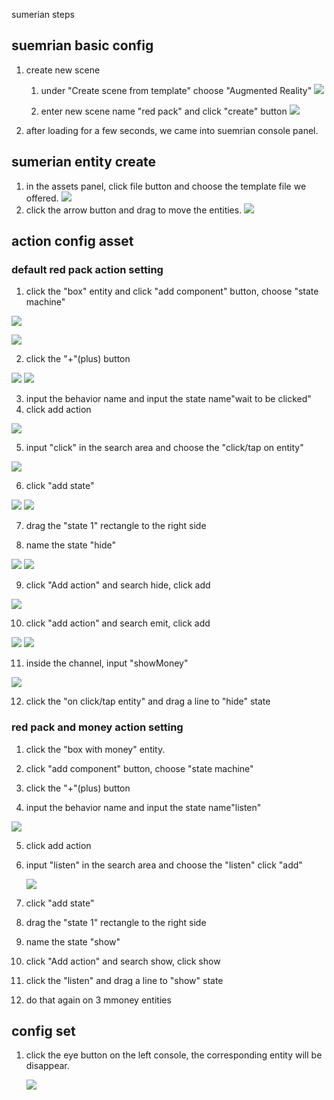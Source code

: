 sumerian steps
## suemrian basic config
1. create new scene
    1. under "Create scene from template" choose "Augmented Reality" 
    ![](assets/WechatIMG4.png)
    
    2. enter new scene name "red pack" and click "create" button
    ![](assets/WechatIMG4.png)
3. after loading for a few seconds, we came into suemrian console panel.

## sumerian entity create
1. in the assets panel, click file button and choose the template file we offered.
![](assets/WechatIMG5.png)
3. click the arrow button and drag to move the entities.
![](assets/WechatIMG6.png)
## action config asset
### default red pack action setting
1. click the "box" entity and click "add component" button, choose "state machine"


![](assets/WechatIMG7.png)

![](assets/WechatIMG8.png)


2. click the "+"(plus) button 


![](assets/WechatIMG11.png)
![](assets/WechatIMG12.png)


3. input the behavior name and input the state name"wait to be clicked"
4. click add action


![](assets/WechatIMG13.png)


5. input "click" in the search area and choose the "click/tap on entity"


![](assets/WechatIMG14.png)


6. click "add state"  


![](assets/WechatIMG15.png)
![](assets/WechatIMG16.png)


7. drag the "state 1" rectangle to the right side

8. name the state "hide"


![](assets/WechatIMG17.png)
![](assets/WechatIMG18.png)


9. click "Add action" and search hide, click add


![](assets/WechatIMG19.png)



10. click "add action" and search emit, click add

![](assets/WechatIMG20.png)
![](assets/WechatIMG21.png)



11. inside the channel, input "showMoney"

![](assets/WechatIMG23.png)


12. click the "on click/tap entity" and drag a line to "hide" state


### red pack and money action setting
1. click the "box with money" entity.

2. click "add component" button, choose "state machine"


3. click the "+"(plus) button 

4. input the behavior name and input the state name"listen"

![](assets/WechatIMG24.png)


5. click add action


6. input "listen" in the search area and choose the "listen" click "add"

    ![](assets/WechatIMG25.png)


7. click "add state"

8. drag the "state 1" rectangle to the right side

9. name the state "show"


10. click "Add action" and search show, click show


11. click the "listen" and drag a line to "show" state


12. do that again on 3 mmoney entities

## config set
1. click the eye button on the left console, the corresponding entity will be disappear.

    ![](assets/WechatIMG27.png)
